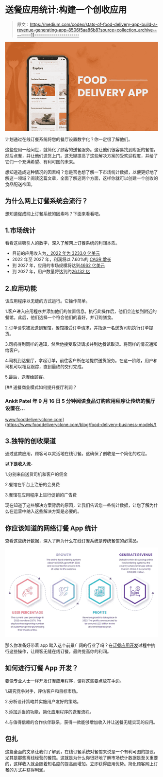 # 送餐应用统计:构建一个创收应用

> 原文：<https://medium.com/codex/stats-of-food-delivery-app-build-a-revenue-generating-app-8506f5aa86b8?source=collection_archive---------11----------------------->

![](img/6d30fb55fa13177bbe9ef0278b6f2537.png)

计划通过在线订餐系统将您的餐厅设置数字化？你一定很了解他们。

这些应用一经问世，就简化了顾客的送餐服务。这让他们很容易找到附近的餐馆，然后点餐，并让他们送货上门。这无疑提高了这些解决方案的受欢迎程度，并给了它们一个充满希望、有利可图的未来。

想知道造成这种情况的因素吗？您是否也想了解一下市场统计数据，以便更好地了解这一领域？阅读这篇文章，全面了解这两个方面，这样你就可以创建一个创收的食品配送帝国。

## 为什么网上订餐系统会流行？

想知道促成网上订餐系统的因素吗？下面来看看吧。

## 1.市场统计

看看这些吸引人的数字，深入了解网上订餐系统的利润本质。

*   目前的应用收入为[，2022 年为 3233.0 亿美元](https://www.statista.com/outlook/dmo/eservices/online-food-delivery/worldwide)
*   2022 年至 2027 年，利润将以 7.60%的 [CAGR 增长](https://www.statista.com/outlook/dmo/eservices/online-food-delivery/worldwide)
*   到 2027 年，应用的市场规模将达到[4662 亿美元](https://www.statista.com/outlook/dmo/eservices/online-food-delivery/worldwide)
*   到 2027 年，用户数量将达到约[26.132 亿](https://www.statista.com/outlook/dmo/eservices/online-food-delivery/worldwide)

## 2.应用功能

该应用程序以无缝的方式运行。它操作简单。

1.客户进入应用程序并添加他们的位置信息。执行此操作后，他们会连接到附近的餐馆。此后，他们选择一个符合他们的喜好，并订购膳食。

2.订单请求被发送到餐馆，餐馆接受订单请求，并指派一名送货司机执行订单提货。

3.司机得到同样的通知，然后他接受取货请求并到达餐馆取货。将同样的情况通知给客户。

4.司机到达餐厅，拿起订单，前往客户所在地提供送货服务。在这一阶段，用户和司机可以相互跟踪，直到最终的交付完成。

5.最后，送餐给顾客。

[](https://www.fooddeliveryclone.com/blog/food-delivery-business-models/) [## 送餐商业模式如何提升餐厅利润？

### Ankit Patel 年 9 月 16 日 5 分钟阅读食品订购应用程序让传统的餐厅设置在…

www.fooddeliveryclone.com](https://www.fooddeliveryclone.com/blog/food-delivery-business-models/) 

## 3.独特的创收渠道

通过这款应用，顾客可以灵活地在线订餐。这确保了创收是一个简化的过程。

**以下是收入流-**

1.分别来自送货司机和客户的佣金

2.餐馆在平台上注册的会员费

3.餐馆在应用程序上进行促销的广告费

现在知道了这些解决方案背后的原因，让我们告诉您一些统计数据，让您了解为什么在运营中纳入这些解决方案是必要的。

## 你应该知道的网络订餐 App 统计

查看这些统计数据，深入了解为什么在线订餐系统是传统餐馆的必需品。

![](img/7a850d2f2f7d32c8011ab64e244bb4ac.png)

那么你准备好带着 app 踏入这个前景广阔的行业了吗？在[订餐应用开发](https://www.fooddeliveryclone.com/)过程中执行这些操作，让顾客无缝在线订餐，最终提高你的利润。

## 如何进行订餐 App 开发？

要像专业人士一样开发订餐应用程序，请将这些要点放在手边。

1.研究竞争对手，评估客户和目标市场。

2.分析设计策略并实施用户友好的策略。

3.添加适当的功能，简化应用程序的送餐流程。

4.与值得信赖的合作伙伴联系，获得一款能够增加收入并让送餐无缝实现的应用。

## 包扎

这篇全面的文章让我们了解到，在线订餐系统对餐馆来说是一个有利可图的提议，尤其是那些离线经营的餐馆。这就是为什么你很好地了解市场统计数据是至关重要的，这样收入就会随着知名度的提高而增加。立即获得应用优势。简化顾客网上订餐的方式并获得利润。